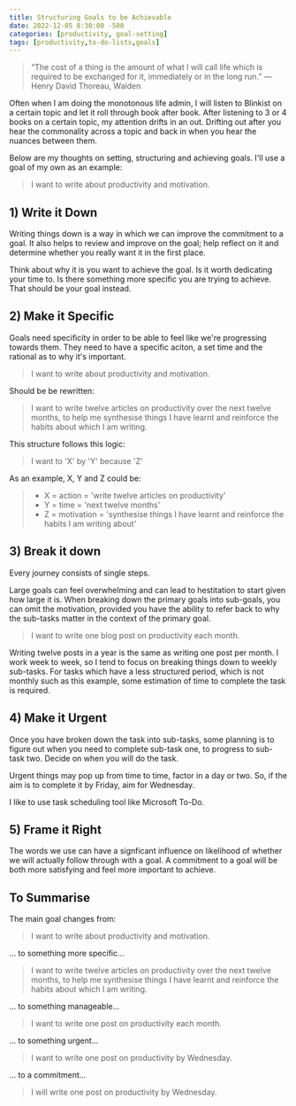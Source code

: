 ```yaml
---
title: Structuring Goals to be Achievable
date: 2022-12-05 8:30:00 -500
categories: [productivity, goal-setting]
tags: [productivity,to-do-lists,goals]
---
```



>“The cost of a thing is the amount of what I will call life which is required to be exchanged for it, immediately or in the long run.” ― Henry David Thoreau, Walden

Often when I am doing the monotonous life admin, I will listen to Blinkist on a certain topic and let it roll through book after book. After listening to 3 or 4 books on a certain topic, my attention drifts in an out. Drifting out after you hear the commonality across a topic and back in when you hear the nuances between them.

Below are my thoughts on setting, structuring and achieving goals. I'll use a goal of my own as an example:

>I want to write about productivity and motivation.

## 1) Write it Down

Writing things down is a way in which we can improve the commitment to a goal. It also helps to review and improve on the goal; help reflect on it and determine whether you really want it in the first place.

Think about why it is you want to achieve the goal. Is it worth dedicating your time to. Is there something more specific you are trying to achieve. That should be your goal instead.

## 2) Make it Specific
Goals need specificity in order to be able to feel like we're progressing towards them. They need to have a specific aciton, a set time and the rational as to why it's important.

>I want to write about productivity and motivation.

Should be be rewritten:

>I want to write twelve articles on productivity over the next twelve months, to help me synthesise things I have learnt and reinforce the habits about which I am writing.

This structure follows this logic:
    
>I want to 'X' by 'Y' because 'Z'

As an example, X, Y and Z could be:

>- X = action = 'write twelve articles on productivity'
>- Y = time = 'next twelve months'
>- Z = motivation = 'synthesise things I have learnt and reinforce the habits I am writing about'

## 3) Break it down

Every journey consists of single steps. 

Large goals can feel overwhelming and can lead to hestitation to start given how large it is. When breaking down the primary goals into sub-goals, you can omit the motivation, provided you have the ability to refer back to why the sub-tasks matter in the context of the primary goal. 

>I want to write one blog post on productivity each month.

Writing twelve posts in a year is the same as writing one post per month. I work week to week, so I tend to focus on breaking things down to weekly sub-tasks. For tasks which have a less structured period, which is not monthly such as this example, some estimation of time to complete the task is required.


## 4) Make it Urgent
Once you have broken down the task into sub-tasks, some planning is to figure out when you need to complete sub-task one, to progress to sub-task two. Decide on when you will do the task.

Urgent things may pop up from time to time, factor in a day or two. So, if the aim is to complete it by Friday, aim for Wednesday.

I like to use task scheduling tool like Microsoft To-Do.

## 5) Frame it Right

The words we use can have a signficant influence on likelihood of whether we will actually follow through with a goal. A commitment to a goal will be both more satisfying and feel more important to achieve. 

## To Summarise
The main goal changes from:

>I want to write about productivity and motivation.

... to something more specific...

>I want to write twelve articles on productivity over the next twelve months, to help me synthesise things I have learnt and reinforce the habits about which I am writing.

... to something manageable...

>I want to write one post on productivity each month.

... to something urgent...

>I want to write one post on productivity by Wednesday.

... to a commitment...

>I will write one post on productivity by Wednesday.
